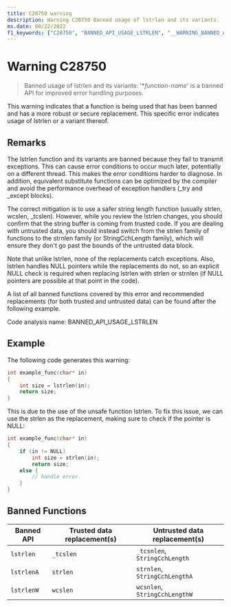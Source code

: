 ```yaml
---
title: C28750 warning
description: Warning C28750 Banned usage of lstrlen and its variants.
ms.date: 08/22/2022
f1_keywords: ["C28750", "BANNED_API_USAGE_LSTRLEN", "__WARNING_BANNED_API_USAGE_LSTRLEN"]
---
```

# Warning C28750

> Banned usage of lstrlen and its variants: '\**function-name*' is a banned API for improved error handling purposes.

This warning indicates that a function is being used that has been banned and has a more robust or secure replacement. This specific error indicates usage of lstrlen or a variant thereof.

## Remarks

The lstrlen function and its variants are banned because they fail to transmit exceptions. This can cause error conditions to occur much later, potentially on a different thread. This makes the error conditions harder to diagnose. In addition, equivalent substitute functions can be optimized by the compiler and avoid the performance overhead of exception handlers (_try and _except blocks).  

The correct mitigation is to use a safer string length function (usually strlen, wcslen, _tcslen). However, while you review the lstrlen changes, you should confirm that the string buffer is coming from trusted code. If you are dealing with untrusted data, you should instead switch from the strlen family of functions to the strnlen family (or StringCchLength family), which will ensure they don't go past the bounds of the untrusted data block. 

Note that unlike lstrlen, none of the replacements catch exceptions. Also, lstrlen handles NULL pointers while the replacements do not, so an explicit NULL check is required when replacing lstrlen with strlen or strnlen (if NULL pointers are possible at that point in the code).  

A list of all banned functions covered by this error and recommended replacements (for both trusted and untrusted data) can be found after the following example.

Code analysis name: BANNED_API_USAGE_LSTRLEN

## Example

The following code generates this warning: 

```cpp
int example_func(char* in)
{ 
    int size = lstrlen(in);
    return size; 
} 
```

This is due to the use of the unsafe function lstrlen. To fix this issue, we can use the strlen as the replacement, making sure to check if the pointer is NULL: 

```cpp
int example_func(char* in) 
{ 
    if (in != NULL)
        int size = strlen(in);
        return size;
    else {
        // handle error.
    }
} 
```

## Banned Functions

| Banned API | Trusted data replacement(s) | Untrusted data replacement(s) |
| -----------|----------------|--------------|
|```lstrlen```| ```_tcslen``` | ```_tcsnlen```, ```StringCchLength``` |
|```lstrlenA```| ```strlen``` | ```strnlen```, ```StringCchLengthA``` |
|```lstrlenW```| ```wcslen``` | ```wcsnlen```, ```StringCchLengthW``` |
